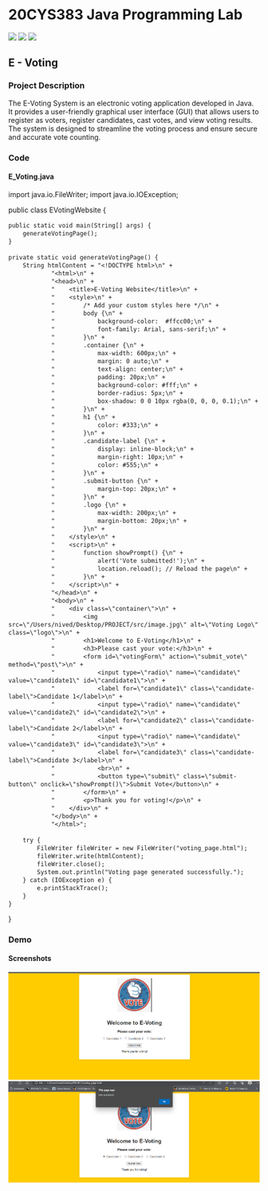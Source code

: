 # 20CYS383 Java Programming Lab
![](https://img.shields.io/badge/Batch-21CYS-lightgreen) ![](https://img.shields.io/badge/UG-blue) ![](https://img.shields.io/badge/Subject-JPL-blue)
 
## E - Voting

### Project Description

<p text-align: justify;>The E-Voting System is an electronic voting application developed in Java. It provides a user-friendly graphical user interface (GUI) that allows users to register as voters, register candidates, cast votes, and view voting results. The system is designed to streamline the voting process and ensure secure and accurate vote counting.</p>

### Code

#### E_Voting.java

import java.io.FileWriter;
import java.io.IOException;

public class EVotingWebsite {

    public static void main(String[] args) {
        generateVotingPage();
    }

    private static void generateVotingPage() {
        String htmlContent = "<!DOCTYPE html>\n" +
                "<html>\n" +
                "<head>\n" +
                "    <title>E-Voting Website</title>\n" +
                "    <style>\n" +
                "        /* Add your custom styles here */\n" +
                "        body {\n" +
                "            background-color:  #ffcc00;\n" +
                "            font-family: Arial, sans-serif;\n" +
                "        }\n" +
                "        .container {\n" +
                "            max-width: 600px;\n" +
                "            margin: 0 auto;\n" +
                "            text-align: center;\n" +
                "            padding: 20px;\n" +
                "            background-color: #fff;\n" +
                "            border-radius: 5px;\n" +
                "            box-shadow: 0 0 10px rgba(0, 0, 0, 0.1);\n" +
                "        }\n" +
                "        h1 {\n" +
                "            color: #333;\n" +
                "        }\n" +
                "        .candidate-label {\n" +
                "            display: inline-block;\n" +
                "            margin-right: 10px;\n" +
                "            color: #555;\n" +
                "        }\n" +
                "        .submit-button {\n" +
                "            margin-top: 20px;\n" +
                "        }\n" +
                "        .logo {\n" +
                "            max-width: 200px;\n" +
                "            margin-bottom: 20px;\n" +
                "        }\n" +
                "    </style>\n" +
                "    <script>\n" +
                "        function showPrompt() {\n" +
                "            alert('Vote submitted!');\n" +
                "            location.reload(); // Reload the page\n" +
                "        }\n" +
                "    </script>\n" +
                "</head>\n" +
                "<body>\n" +
                "    <div class=\"container\">\n" +
                "        <img src=\"/Users/nived/Desktop/PROJECT/src/image.jpg\" alt=\"Voting Logo\" class=\"logo\">\n" +
                "        <h1>Welcome to E-Voting</h1>\n" +
                "        <h3>Please cast your vote:</h3>\n" +
                "        <form id=\"votingForm\" action=\"submit_vote\" method=\"post\">\n" +
                "            <input type=\"radio\" name=\"candidate\" value=\"candidate1\" id=\"candidate1\">\n" +
                "            <label for=\"candidate1\" class=\"candidate-label\">Candidate 1</label>\n" +
                "            <input type=\"radio\" name=\"candidate\" value=\"candidate2\" id=\"candidate2\">\n" +
                "            <label for=\"candidate2\" class=\"candidate-label\">Candidate 2</label>\n" +
                "            <input type=\"radio\" name=\"candidate\" value=\"candidate3\" id=\"candidate3\">\n" +
                "            <label for=\"candidate3\" class=\"candidate-label\">Candidate 3</label>\n" +
                "            <br>\n" +
                "            <button type=\"submit\" class=\"submit-button\" onclick=\"showPrompt()\">Submit Vote</button>\n" +
                "        </form>\n" +
                "        <p>Thank you for voting!</p>\n" +
                "    </div>\n" +
                "</body>\n" +
                "</html>";

        try {
            FileWriter fileWriter = new FileWriter("voting_page.html");
            fileWriter.write(htmlContent);
            fileWriter.close();
            System.out.println("Voting page generated successfully.");
        } catch (IOException e) {
            e.printStackTrace();
        }
    }
}

### Demo
#### Screenshots

<center><img src = "Assets/S1.png"></center>
<center><img src = "Assets/S2.png"></center>

